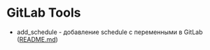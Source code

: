 # GitLab Tools

- add_schedule - добавление schedule с переменными в GitLab ([README.md](https://github.com/byzatic/GitLab-Tools/blob/main/add_schedule/README.md))
